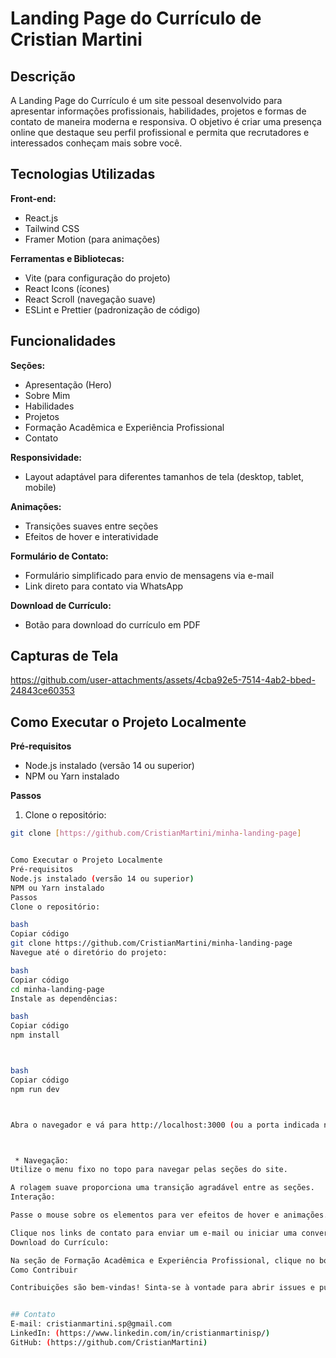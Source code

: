 # Landing Page do Currículo de Cristian Martini

## Descrição

A Landing Page do Currículo é um site pessoal desenvolvido para apresentar informações profissionais, habilidades, projetos e formas de contato de maneira moderna e responsiva. O objetivo é criar uma presença online que destaque seu perfil profissional e permita que recrutadores e interessados conheçam mais sobre você.

## Tecnologias Utilizadas

**Front-end:**

* React.js
* Tailwind CSS
* Framer Motion (para animações)

**Ferramentas e Bibliotecas:**

* Vite (para configuração do projeto)
* React Icons (ícones)
* React Scroll (navegação suave)
* ESLint e Prettier (padronização de código)


## Funcionalidades

**Seções:**

* Apresentação (Hero)
* Sobre Mim
* Habilidades
* Projetos
* Formação Acadêmica e Experiência Profissional
* Contato

**Responsividade:**

* Layout adaptável para diferentes tamanhos de tela (desktop, tablet, mobile)

**Animações:**

* Transições suaves entre seções
* Efeitos de hover e interatividade

**Formulário de Contato:**

* Formulário simplificado para envio de mensagens via e-mail
* Link direto para contato via WhatsApp

**Download de Currículo:**

* Botão para download do currículo em PDF



## Capturas de Tela


https://github.com/user-attachments/assets/4cba92e5-7514-4ab2-bbed-24843ce60353



## Como Executar o Projeto Localmente

**Pré-requisitos**

* Node.js instalado (versão 14 ou superior)
* NPM ou Yarn instalado

**Passos**

1. Clone o repositório:

```bash
git clone [https://github.com/CristianMartini/minha-landing-page]


Como Executar o Projeto Localmente
Pré-requisitos
Node.js instalado (versão 14 ou superior)
NPM ou Yarn instalado
Passos
Clone o repositório:

bash
Copiar código
git clone https://github.com/CristianMartini/minha-landing-page
Navegue até o diretório do projeto:

bash
Copiar código
cd minha-landing-page
Instale as dependências:

bash
Copiar código
npm install



bash
Copiar código
npm run dev



Abra o navegador e vá para http://localhost:3000 (ou a porta indicada no terminal).



 * Navegação:
Utilize o menu fixo no topo para navegar pelas seções do site.

A rolagem suave proporciona uma transição agradável entre as seções.
Interação:

Passe o mouse sobre os elementos para ver efeitos de hover e animações.

Clique nos links de contato para enviar um e-mail ou iniciar uma conversa no WhatsApp.
Download do Currículo:

Na seção de Formação Acadêmica e Experiência Profissional, clique no botão "Baixar Currículo" para fazer o download do PDF.
Como Contribuir

Contribuições são bem-vindas! Sinta-se à vontade para abrir issues e pull requests.


## Contato
E-mail: cristianmartini.sp@gmail.com
LinkedIn: (https://www.linkedin.com/in/cristianmartinisp/)
GitHub: (https://github.com/CristianMartini)
